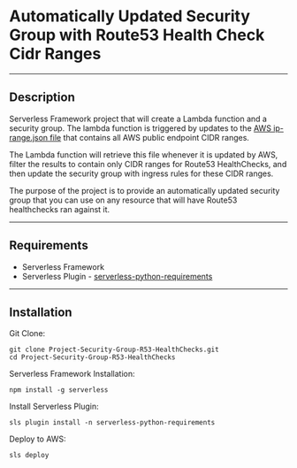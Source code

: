 # Automatically Updated Security Group with Route53 Health Check Cidr Ranges

---

## Description

Serverless Framework project that will create a Lambda function and a security group. The lambda function is triggered by updates to the [AWS ip-range.json file](https://docs.aws.amazon.com/general/latest/gr/aws-ip-ranges.html) that contains all AWS public endpoint CIDR ranges.

The Lambda function will retrieve this file whenever it is updated by AWS, filter the results to contain only CIDR ranges for Route53 HealthChecks, and then update the security group with ingress rules for these CIDR ranges.  

The purpose of the project is to provide an automatically updated security group that you can use on any resource that will have Route53 healthchecks ran against it.  



---

## Requirements

- Serverless Framework
- Serverless Plugin - [serverless-python-requirements](https://www.npmjs.com/package/serverless-python-requirements)

---

## Installation

Git Clone: 

```
git clone Project-Security-Group-R53-HealthChecks.git
cd Project-Security-Group-R53-HealthChecks
```

Serverless Framework Installation:

```
npm install -g serverless
```

Install Serverless Plugin:

```
sls plugin install -n serverless-python-requirements
```

Deploy to AWS:

```
sls deploy
```
